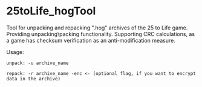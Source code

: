 # 25toLife_hogTool
 Tool for unpacking and repacking ".hog" archives of the 25 to Life game. Providing unpacking\packing functionality. Supporting CRC calculations, as a game has checksum verification as an anti-modification measure.

 Usage:
    
    unpack: -u archive_name
    
    repack: -r archive_name -enc <- (optional flag, if you want to encrypt data in the archive)

